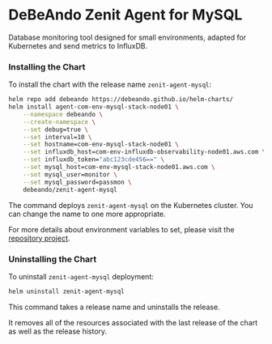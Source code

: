 # DeBeAndo Zenit Agent for MySQL

Database monitoring tool designed for small environments, adapted for Kubernetes and send metrics to InfluxDB.

### Installing the Chart

To install the chart with the release name `zenit-agent-mysql`:

```bash
helm repo add debeando https://debeando.github.io/helm-charts/
helm install agent-com-env-mysql-stack-node01 \
	--namespace debeando \
	--create-namespace \
	--set debug=true \
	--set interval=10 \
	--set hostname=com-env-mysql-stack-node01 \
	--set influxdb_host=com-env-influxdb-observability-node01.aws.com \
	--set influxdb_token="abc123cde456==" \
	--set mysql_host=com-env-mysql-stack-node01.aws.com \
	--set mysql_user=monitor \
	--set mysql_password=passmon \
	debeando/zenit-agent-mysql
```

The command deploys `zenit-agent-mysql` on the Kubernetes cluster. You can change the name to one more appropriate.

For more details about environment variables to set, please visit the [repository project](https://github.com/debeando/zenit-agent-mysql/tree/main).

### Uninstalling the Chart

To uninstall `zenit-agent-mysql` deployment:

```bash
helm uninstall zenit-agent-mysql
```

This command takes a release name and uninstalls the release.

It removes all of the resources associated with the last release of the chart as well as the release history.
